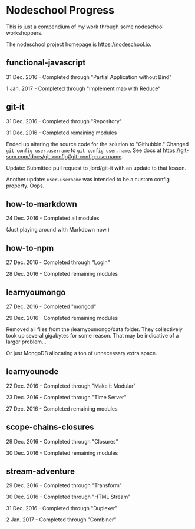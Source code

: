 # Nodeschool Progress

This is just a compendium of my work through some nodeschool workshoppers.

The nodeschool project homepage is https://nodeschool.io.

## functional-javascript

31 Dec. 2016 - Completed through "Partial Application without Bind"

1 Jan. 2017 - Completed through "Implement map with Reduce"

## git-it

31 Dec. 2016 - Completed through "Repository"

31 Dec. 2016 - Completed remaining modules

Ended up altering the source code for the solution to "Githubbin."
Changed `git config user.username` to `git config user.name`.
See docs at https://git-scm.com/docs/git-config#git-config-username.

Update: Submitted pull request to jlord/git-it with an update to that lesson.

Another update: `user.username` was intended to be a custom config property. Oops.

## how-to-markdown

24 Dec. 2016 - Completed all modules

(Just playing around with Markdown now.)

## how-to-npm

27 Dec. 2016 - Completed through "Login"

28 Dec. 2016 - Completed remaining modules

## learnyoumongo

27 Dec. 2016 - Completed "mongod"

29 Dec. 2016 - Completed remaining modules

Removed all files from the /learnyoumongo/data folder.
They collectively took up several gigabytes for some reason.
That may be indicative of a larger problem...

Or just MongoDB allocating a ton of unnecessary extra space.

## learnyounode

22 Dec. 2016 - Completed through "Make it Modular"

23 Dec. 2016 - Completed through "Time Server"

27 Dec. 2016 - Completed remaining modules

## scope-chains-closures

29 Dec. 2016 - Completed through "Closures"

30 Dec. 2016 - Completed remaining modules

## stream-adventure

29 Dec. 2016 - Completed through "Transform"

30 Dec. 2016 - Completed through "HTML Stream"

31 Dec. 2016 - Completed through "Duplexer"

2 Jan. 2017 - Completed through "Combiner"
